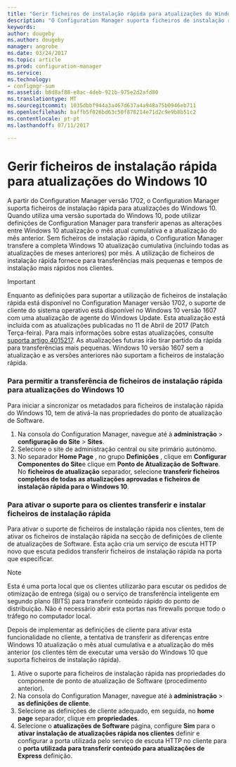```yaml
---
title: "Gerir ficheiros de instalação rápida para atualizações do Windows 10 | Microsoft Docs"
description: "O Configuration Manager suporta ficheiros de instalação rápida para o Windows 10, que fornece transferências mais pequenas e de instalação mais rápidas nos clientes."
keywords: 
author: dougeby
ms.author: dougeby
manager: angrobe
ms.date: 03/24/2017
ms.topic: article
ms.prod: configuration-manager
ms.service: 
ms.technology:
- configmgr-sum
ms.assetid: b8d8af88-e8ac-4deb-921b-975e2d2afd80
ms.translationtype: MT
ms.sourcegitcommit: 1035dbbf944a3a467d637a4a948a75b0946eb711
ms.openlocfilehash: baffb5f026bd63c50f878214e71d2c9e9b8b51c2
ms.contentlocale: pt-pt
ms.lasthandoff: 07/11/2017

---
```


# Gerir ficheiros de instalação rápida para atualizações do Windows 10
<a id="manage-express-installation-files-for-windows-10-updates" class="xliff"></a>
A partir do Configuration Manager versão 1702, o Configuration Manager suporta ficheiros de instalação rápida para atualizações do Windows 10. Quando utiliza uma versão suportada do Windows 10, pode utilizar definições de Configuration Manager para transferir apenas as alterações entre Windows 10 atualização o mês atual cumulativa e a atualização do mês anterior. Sem ficheiros de instalação rápida, o Configuration Manager transfere a completa Windows 10 atualização cumulativa (incluindo todas as atualizações de meses anteriores) por mês. A utilização de ficheiros de instalação rápida fornece para transferências mais pequenas e tempos de instalação mais rápidos nos clientes.

> [!IMPORTANT]
> Enquanto as definições para suportar a utilização de ficheiros de instalação rápida está disponível no Configuration Manager versão 1702, o suporte de cliente do sistema operativo está disponível no Windows 10 versão 1607 com uma atualização de agente do Windows Update. Esta atualização está incluída com as atualizações publicadas no 11 de Abril de 2017 (Patch Terça-feira). Para mais informações sobre estas atualizações, consulte [suporta artigo 4015217](http://support.microsoft.com/kb/4015217). As atualizações futuras irão tirar partido da rápida para transferências mais pequenas. Windows 10 versão 1607 sem a atualização e as versões anteriores não suportam a ficheiros de instalação rápida.


### Para permitir a transferência de ficheiros de instalação rápida para atualizações do Windows 10
<a id="to-enable-the-download-of-express-installation-files-for-windows-10-updates" class="xliff"></a>
Para iniciar a sincronizar os metadados para ficheiros de instalação rápida do Windows 10, tem de ativá-la nas propriedades do ponto de atualização de Software.
1.  Na consola do Configuration Manager, navegue até à **administração** > **configuração do Site** > **Sites**.
2.  Selecione o site de administração central ou site primário autónomo.
3.  No separador **Home Page** , no grupo **Definições** , clique em **Configurar Componentes do Site**e clique em **Ponto de Atualização de Software**. No **ficheiros de atualização** separador, selecione **transferir ficheiros completos de todas as atualizações aprovadas e ficheiros de instalação rápida para o Windows 10**.

### Para ativar o suporte para os clientes transferir e instalar ficheiros de instalação rápida
<a id="to-enable-support-for-clients-to-download-and-install-express-installation-files" class="xliff"></a>
Para ativar o suporte de ficheiros de instalação rápida nos clientes, tem de ativar os ficheiros de instalação rápida na secção de definições de cliente de atualizações de Software. Esta ação cria um serviço de escuta HTTP novo que escuta pedidos transferir ficheiros de instalação rápida na porta que especificar.

> [!NOTE]    
> Esta é uma porta local que os clientes utilizarão para escutar os pedidos de otimização de entrega (siga) ou o serviço de transferência inteligente em segundo plano (BITS) para transferir conteúdo rápido do ponto de distribuição. Não é necessário abrir esta portas nas firewalls porque todo o tráfego no computador local.

Depois de implementar as definições de cliente para ativar esta funcionalidade no cliente, a tentativa de transferir as diferenças entre Windows 10 atualização o mês atual cumulativa e a atualização do mês anterior (os clientes têm de executar uma versão do Windows 10 que suporta ficheiros de instalação rápida).
1.  Ative o suporte para ficheiros de instalação rápida nas propriedades do componente de ponto de atualização de Software (procedimento anterior).
2.  Na consola do Configuration Manager, navegue até à **administração** > **as definições de cliente**.
3.  Selecione as definições de cliente adequado, em seguida, no **home page** separador, clique em **propriedades**.
4.  Selecione o **atualizações de Software** página, configure **Sim** para o **ativar instalação de atualizações rápida nos clientes** definir e configurar a porta utilizada pelo serviço de escuta HTTP no cliente para o **porta utilizada para transferir conteúdo para atualizações de Express** definição.

